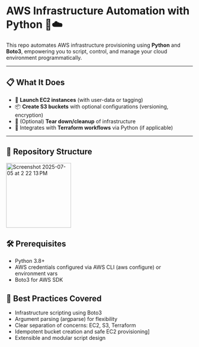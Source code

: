 # AWS Infrastructure Automation with Python 🐍☁️

This repo automates AWS infrastructure provisioning using **Python** and **Boto3**, empowering you to script, control, and manage your cloud environment programmatically.

---

## 📋 What It Does

- 🚀 **Launch EC2 instances** (with user-data or tagging)
- 📦 **Create S3 buckets** with optional configurations (versioning, encryption)
- 🔧 (Optional) **Tear down/cleanup** of infrastructure
- 🔁 Integrates with **Terraform workflows** via Python (if applicable)

---

## 📂 Repository Structure

<img width="175" alt="Screenshot 2025-07-05 at 2 22 13 PM" src="https://github.com/user-attachments/assets/8107dd89-bb59-491f-927a-5cd6f2e270e5" />


## 🛠 Prerequisites

- Python 3.8+
- AWS credentials configured via AWS CLI (aws configure) or environment vars
- Boto3 for AWS SDK

## 🧠 Best Practices Covered

- Infrastructure scripting using Boto3
- Argument parsing (argparse) for flexibility
- Clear separation of concerns: EC2, S3, Terraform
- Idempotent bucket creation and safe EC2 provisioning]
- Extensible and modular script design


